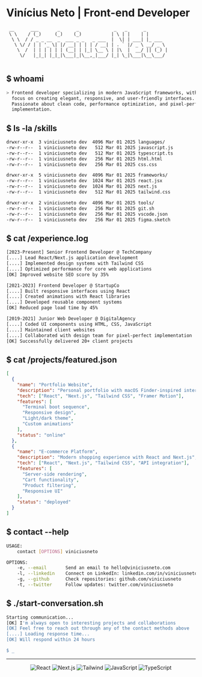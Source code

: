 # Vinícius Neto | Front-end Developer

```
 __      ___       _      _             _   _      _        
 \ \    / (_)     (_)    (_)           | \ | |    | |       
  \ \  / / _ _ __  _  ___ _ _   _ ___  |  \| | ___| |_ ___  
   \ \/ / | | '_ \| |/ __| | | | / __| | . ` |/ _ \ __/ _ \ 
    \  /  | | | | | | (__| | |_| \__ \ | |\  |  __/ || (_) |
     \/   |_|_| |_|_|\___|_|\__,_|___/ |_| \_|\___|\__\___/ 
                                                            
```

## $ whoami

```bash
> Frontend developer specializing in modern JavaScript frameworks, with a
  focus on creating elegant, responsive, and user-friendly interfaces. 
  Passionate about clean code, performance optimization, and pixel-perfect 
  implementation.
```

## $ ls -la /skills

```bash
drwxr-xr-x  3 viniciusneto dev  4096 Mar 01 2025 languages/
-rw-r--r--  1 viniciusneto dev   512 Mar 01 2025 javascript.js
-rw-r--r--  1 viniciusneto dev   512 Mar 01 2025 typescript.ts
-rw-r--r--  1 viniciusneto dev   256 Mar 01 2025 html.html
-rw-r--r--  1 viniciusneto dev   256 Mar 01 2025 css.css

drwxr-xr-x  5 viniciusneto dev  4096 Mar 01 2025 frameworks/
-rw-r--r--  1 viniciusneto dev  1024 Mar 01 2025 react.jsx
-rw-r--r--  1 viniciusneto dev  1024 Mar 01 2025 next.js
-rw-r--r--  1 viniciusneto dev   512 Mar 01 2025 tailwind.css

drwxr-xr-x  2 viniciusneto dev  4096 Mar 01 2025 tools/
-rw-r--r--  1 viniciusneto dev   256 Mar 01 2025 git.sh
-rw-r--r--  1 viniciusneto dev   256 Mar 01 2025 vscode.json
-rw-r--r--  1 viniciusneto dev   256 Mar 01 2025 figma.sketch
```

## $ cat /experience.log

```bash
[2023-Present] Senior Frontend Developer @ TechCompany
[....] Lead React/Next.js application development
[....] Implemented design systems with Tailwind CSS
[....] Optimized performance for core web applications
[OK] Improved website SEO score by 35%

[2021-2023] Frontend Developer @ StartupCo
[....] Built responsive interfaces using React
[....] Created animations with React libraries
[....] Developed reusable component systems 
[OK] Reduced page load time by 45%

[2019-2021] Junior Web Developer @ DigitalAgency
[....] Coded UI components using HTML, CSS, JavaScript
[....] Maintained client websites
[....] Collaborated with design team for pixel-perfect implementation
[OK] Successfully delivered 20+ client projects
```

## $ cat /projects/featured.json

```json
[
  {
    "name": "Portfolio Website",
    "description": "Personal portfolio with macOS Finder-inspired interface",
    "tech": ["React", "Next.js", "Tailwind CSS", "Framer Motion"],
    "features": [
      "Terminal boot sequence",
      "Responsive design",
      "Light/dark theme",
      "Custom animations"
    ],
    "status": "online"
  },
  {
    "name": "E-commerce Platform",
    "description": "Modern shopping experience with React and Next.js",
    "tech": ["React", "Next.js", "Tailwind CSS", "API integration"],
    "features": [
      "Server-side rendering",
      "Cart functionality",
      "Product filtering",
      "Responsive UI"
    ],
    "status": "deployed"
  }
]
```

## $ contact --help

```bash
USAGE:
    contact [OPTIONS] viniciusneto

OPTIONS:
    -e, --email       Send an email to hello@viniciusneto.com
    -l, --linkedin    Connect on LinkedIn: linkedin.com/in/viniciusneto
    -g, --github      Check repositories: github.com/viniciusneto
    -t, --twitter     Follow updates: twitter.com/viniciusneto
```

## $ ./start-conversation.sh

```bash
Starting communication...
[OK] I'm always open to interesting projects and collaborations
[OK] Feel free to reach out through any of the contact methods above
[....] Loading response time...
[OK] Will respond within 24 hours

$ _
```

---

<div align="center">
  <img src="https://img.shields.io/badge/React-61DAFB?style=for-the-badge&logo=react&logoColor=black" alt="React" />
  <img src="https://img.shields.io/badge/Next.js-000000?style=for-the-badge&logo=next.js&logoColor=white" alt="Next.js" />
  <img src="https://img.shields.io/badge/Tailwind-06B6D4?style=for-the-badge&logo=tailwind-css&logoColor=white" alt="Tailwind" />
  <img src="https://img.shields.io/badge/JavaScript-F7DF1E?style=for-the-badge&logo=javascript&logoColor=black" alt="JavaScript" />
  <img src="https://img.shields.io/badge/TypeScript-3178C6?style=for-the-badge&logo=typescript&logoColor=white" alt="TypeScript" />
</div>
